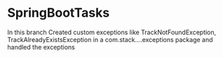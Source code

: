 # SpringBootTasks
In this branch
Created custom exceptions like TrackNotFoundException, TrackAlreadyExistsException in a com.stack....exceptions package and handled the exceptions
